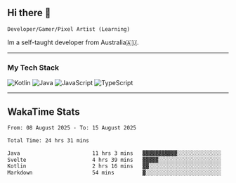 ## Hi there 👋
`Developer/Gamer/Pixel Artist (Learning)`

Im a self-taught developer from Australia🇦🇺.

---

### My Tech Stack
<img src="https://img.shields.io/badge/kotlin-%230095d5.svg?logo=kotlin&logoColor=white&style=for-the-badge" alt="Kotlin" /> <img src="https://img.shields.io/badge/java-%23ed8b00.svg?logo=openjdk&logoColor=white&style=for-the-badge" alt="Java" /> <img src="https://img.shields.io/badge/javascript-%23323330.svg?logo=javascript&logoColor=%23F7DF1E&style=for-the-badge" alt="JavaScript" /> <img src="https://img.shields.io/badge/typescript-%23007acc.svg?logo=typescript&logoColor=white&style=for-the-badge" alt="TypeScript" />

---
## WakaTime Stats

<!--START_SECTION:waka-->

```txt
From: 08 August 2025 - To: 15 August 2025

Total Time: 24 hrs 31 mins

Java                       11 hrs 3 mins   ▓▓▓▓▓▓▓▓▓▓▓░░░░░░░░░░░░░░   45.10 %
Svelte                     4 hrs 39 mins   ▓▓▓▓▓░░░░░░░░░░░░░░░░░░░░   18.98 %
Kotlin                     2 hrs 16 mins   ▓▓░░░░░░░░░░░░░░░░░░░░░░░   09.30 %
Markdown                   54 mins         ▓░░░░░░░░░░░░░░░░░░░░░░░░   03.68 %
```

<!--END_SECTION:waka-->